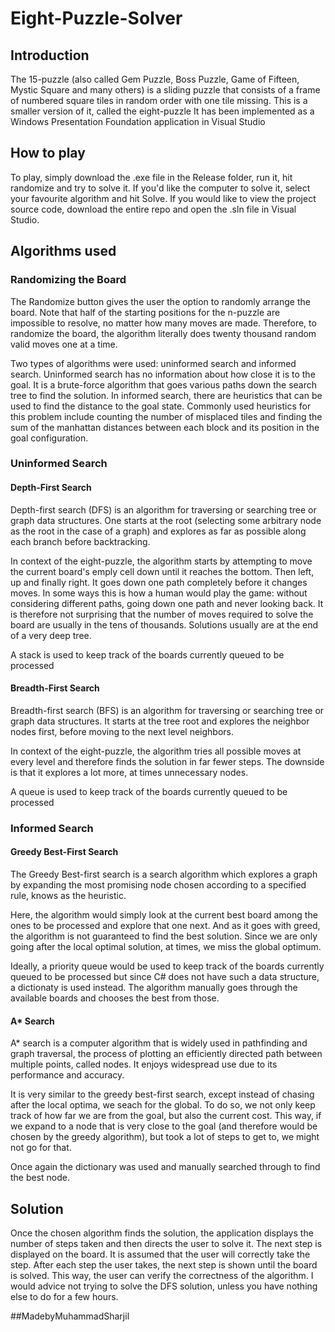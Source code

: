 # Eight-Puzzle-Solver

## Introduction

The 15-puzzle (also called Gem Puzzle, Boss Puzzle, Game of Fifteen, Mystic Square and many others) is a sliding puzzle that consists of a frame of numbered square tiles in random order with one tile missing.
This is a smaller version of it, called the eight-puzzle
It has been implemented as a Windows Presentation Foundation application in Visual Studio

## How to play

To play, simply download the .exe file in the Release folder, run it, hit randomize and try to solve it. If you'd like the computer to solve it, select your favourite algorithm and hit Solve. 
If you would like to view the project source code, download the entire repo and open the .sln file in Visual Studio. 

## Algorithms used

### Randomizing the Board

The Randomize button gives the user the option to randomly arrange the board. Note that half of the starting positions for the n-puzzle are impossible to resolve, no matter how many moves are made. Therefore, to randomize the board, the algorithm literally does twenty thousand random valid moves one at a time.

Two types of algorithms were used: uninformed search and informed search. Uninformed search has no information about how close it is to the goal. It is a brute-force algorithm that goes various paths down the search tree to find the solution. In informed search, there are heuristics that can be used to find the distance to the goal state. Commonly used heuristics for this problem include counting the number of misplaced tiles and finding the sum of the manhattan distances between each block and its position in the goal configuration. 

### Uninformed Search

#### Depth-First Search

Depth-first search (DFS) is an algorithm for traversing or searching tree or graph data structures. One starts at the root (selecting some arbitrary node as the root in the case of a graph) and explores as far as possible along each branch before backtracking.

In context of the eight-puzzle, the algorithm starts by attempting to move the current board's emply cell down until it reaches the bottom. Then left, up and finally right. It goes down one path completely before it changes moves. In some ways this is how a human would play the game: without considering different paths, going down one path and never looking back. It is therefore not surprising that the number of moves required to solve the board are usually in the tens of thousands. Solutions usually are at the end of a very deep tree.

A stack is used to keep track of the boards currently queued to be processed

#### Breadth-First Search

Breadth-first search (BFS) is an algorithm for traversing or searching tree or graph data structures. It starts at the tree root and explores the neighbor nodes first, before moving to the next level neighbors.

In context of the eight-puzzle, the algorithm tries all possible moves at every level and therefore finds the solution in far fewer steps. The downside is that it explores a lot more, at times unnecessary nodes. 

A queue is used to keep track of the boards currently queued to be processed

### Informed Search

#### Greedy Best-First Search

The Greedy Best-first search is a search algorithm which explores a graph by expanding the most promising node chosen according to a specified rule, knows as the heuristic.

Here, the algorithm would simply look at the current best board among the ones to be processed and explore that one next. And as it goes with greed, the algorithm is not guaranteed to find the best solution. Since we are only going after the local optimal solution, at times, we miss the global optimum.

Ideally, a priority queue would be used to keep track of the boards currently queued to be processed but since C# does not have such a data structure, a dictionaty is used instead. The algorithm manually goes through the available boards and chooses the best from those.

#### A* Search

A* search is a computer algorithm that is widely used in pathfinding and graph traversal, the process of plotting an efficiently directed path between multiple points, called nodes. It enjoys widespread use due to its performance and accuracy.

It is very similar to the greedy best-first search, except instead of chasing after the local optima, we seach for the global. To do so, we not only keep track of how far we are from the goal, but also the current cost. This way, if we expand to a node that is very close to the goal (and therefore would be chosen by the greedy algorithm), but took a lot of steps to get to, we might not go for that.

Once again the dictionary was used and manually searched through to find the best node.

## Solution

Once the chosen algorithm finds the solution, the application displays the number of steps taken and then directs the user to solve it. The next step is displayed on the board. It is assumed that the user will correctly take the step. After each step the user takes, the next step is shown until the board is solved. This way, the user can verify the correctness of the algorithm. I would advice not trying to solve the DFS solution, unless you have nothing else to do for a few hours.

##MadebyMuhammadSharjil
